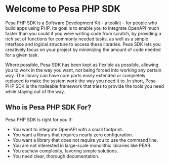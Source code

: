 # Welcome to Pesa PHP SDK

Pesa PHP SDK is a Software Development Kit - a toolkit - for people who build apps using PHP. Its goal is to enable you to integrate OpenAPI much faster than you could if you were writing code from scratch, by providing a rich set of functions for commonly needed tasks, as well as a simple interface and logical structure to access these libraries. Pesa SDK lets you creatively focus on your project by minimizing the amount of code needed for a given task.

Where possible, Pesa SDK has been kept as flexible as possible, allowing you to work in the way you want, not being forced into working any certain way. The library can have core parts easily extended or completely replaced to make the system work the way you need it to. In short, Pesa PHP SDK is the malleable framework that tries to provide the tools you need while staying out of the way.

## Who is Pesa PHP SDK For?

Pesa PHP SDK is right for you if:

- You want to integrate  OpenAPI with a small footprint.
- You want a library that requires nearly zero configuration.
- You want a library that does not require you to use the command line.
- You are not interested in large-scale monolithic libraries like PEAR.
- You eschew complexity, favoring simple solutions.
- You need clear, thorough documentation.

